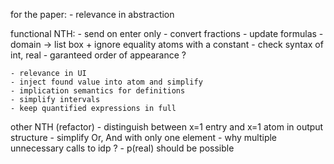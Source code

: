 
for the paper:
    - relevance in abstraction

functional NTH:
    - send on enter only
    - convert fractions
    - update formulas
    - domain -> list box + ignore equality atoms with a constant
    - check syntax of int, real
    - garanteed order of appearance ?

    - relevance in UI
    - inject found value into atom and simplify
    - implication semantics for definitions
    - simplify intervals
    - keep quantified expressions in full

other NTH (refactor)
    - distinguish between x=1 entry and x=1 atom in output structure
    - simplify Or, And with only one element
    - why multiple unnecessary calls to idp ?
    - p(real) should be possible